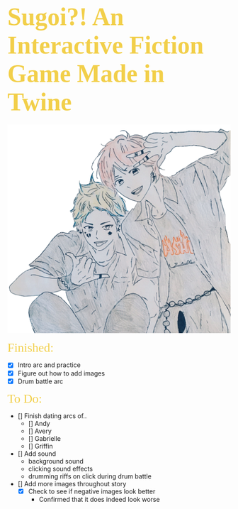# <span style="color: #f2cf4a; font-family: 'American Typewriter'; font-size: 2em;">Sugoi?! An Interactive Fiction Game Made in Twine</span>
![A photo of two anime boys beckoning  you towards a musical adventure](images/aa.png)

<span style="color: #f2cf4a; font-family:'American Typewriter'; font-size: 2em;">Finished:</span>
- [x] Intro arc and practice
- [x] Figure out how to add images
- [x] Drum battle arc

<span style="color: #f2cf4a; font-family: 'American Typewriter'; font-size: 2em;">To Do:</span>
- [] Finish dating arcs of..
    - [] Andy
    - [] Avery
    - [] Gabrielle
    - [] Griffin
- [] Add sound
    - background sound 
    - clicking sound effects
    - drumming riffs on click during drum battle
- [] Add more images throughout story
    - [x] Check to see if negative images look better
        - Confirmed that it does indeed look worse